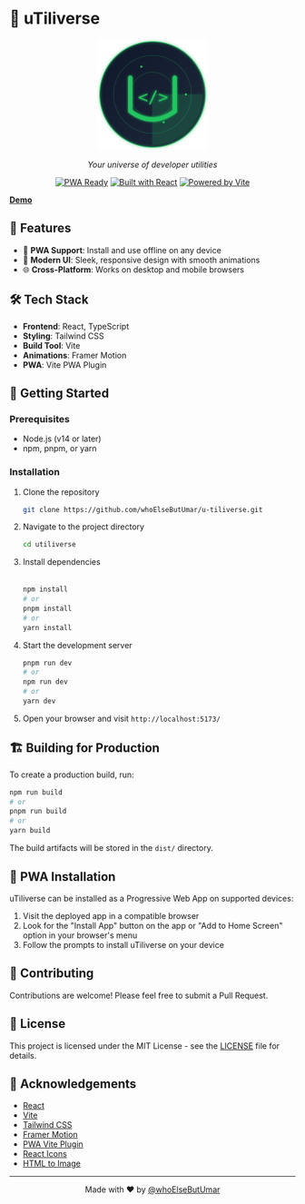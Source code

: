 # 🌌 uTiliverse

<div align="center">

<img src="public/u-tiliverse-logo.svg" alt="uTiliverse Logo" width="196" height="196">

*Your universe of developer utilities*

[![PWA Ready](https://img.shields.io/badge/PWA-ready-brightgreen.svg?style=flat-square)](https://developer.mozilla.org/en-US/docs/Web/Progressive_web_apps)
[![Built with React](https://img.shields.io/badge/Built%20with-React-61dafb.svg?style=flat-square)](https://reactjs.org/)
[![Powered by Vite](https://img.shields.io/badge/Powered%20by-Vite-646cff.svg?style=flat-square)](https://vitejs.dev/)

</div>

**[Demo](https://utiliverse.vercel.app/)**


## 🚀 Features

- 📱 **PWA Support**: Install and use offline on any device
- 🎨 **Modern UI**: Sleek, responsive design with smooth animations
- 🌐 **Cross-Platform**: Works on desktop and mobile browsers

## 🛠 Tech Stack

- **Frontend**: React, TypeScript
- **Styling**: Tailwind CSS
- **Build Tool**: Vite
- **Animations**: Framer Motion
- **PWA**: Vite PWA Plugin

## 🚀 Getting Started

### Prerequisites

- Node.js (v14 or later)
- npm, pnpm, or yarn

### Installation

1. Clone the repository
   ```sh
   git clone https://github.com/whoElseButUmar/u-tiliverse.git
   ```

2. Navigate to the project directory
   ```sh
   cd utiliverse
   ```

3. Install dependencies
   ```sh

   npm install
   # or
   pnpm install
   # or
   yarn install
   ```

4. Start the development server
   ```sh
   pnpm run dev
   # or
   npm run dev
   # or
   yarn dev
   ```

5. Open your browser and visit `http://localhost:5173/`

## 🏗 Building for Production

To create a production build, run:

```sh
npm run build
# or
pnpm run build
# or
yarn build
```

The build artifacts will be stored in the `dist/` directory.

## 📱 PWA Installation

uTiliverse can be installed as a Progressive Web App on supported devices:

1. Visit the deployed app in a compatible browser
2. Look for the "Install App" button on the app or "Add to Home Screen" option in your browser's menu
3. Follow the prompts to install uTiliverse on your device

## 🤝 Contributing

Contributions are welcome! Please feel free to submit a Pull Request.

## 📄 License

This project is licensed under the MIT License - see the [LICENSE](LICENSE) file for details.

## 🙏 Acknowledgements

- [React](https://reactjs.org/)
- [Vite](https://vitejs.dev/)
- [Tailwind CSS](https://tailwindcss.com/)
- [Framer Motion](https://www.framer.com/motion/)
- [PWA Vite Plugin](https://vite-pwa-org.netlify.app/)
- [React Icons](https://react-icons.github.io/react-icons/)
- [HTML to Image](https://www.npmjs.com/package/html-to-image)

---

<div align="center">
Made with ❤️ by <a href="https://github.com/whoElseButUmar">@whoElseButUmar</a>
</div>